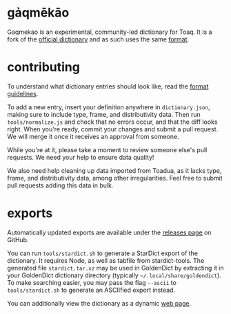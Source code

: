 # gảqmēkāo

Gaqmekao is an experimental, community-led dictionary for Toaq. It is a fork of the [official dictionary](https://github.com/toaq/dictionary) and as such uses the same [format](./format.md).

# contributing

To understand what dictionary entries should look like, read the [format guidelines](./format.md).

To add a new entry, insert your definition anywhere in `dictionary.json`, making sure to include type, frame, and distributivity data. Then run `tools/normalize.js` and check that no errors occur, and that the diff looks right. When you're ready, commit your changes and submit a pull request. We will merge it once it receives an approval from someone.

While you're at it, please take a moment to review someone else's pull requests. We need your help to ensure data quality!

We also need help cleaning up data imported from Toadua, as it lacks type, frame, and distributivity data, among other irregularities. Feel free to submit pull requests adding this data in bulk.

# exports

Automatically updated exports are available under the [releases page](https://github.com/robintown/gaqmekao/releases/tag/latest) on GitHub.

You can run `tools/stardict.sh` to generate a StarDict export of the dictionary. It requires Node, as well as tabfile from stardict-tools. The generated file `stardict.tar.xz` may be used in GoldenDict by extracting it in your GoldenDict dictionary directory (typically `~/.local/share/goldendict`). To make searching easier, you may pass the flag `--ascii` to `tools/stardict.sh` to generate an ASCIIfied export instead.

You can additionally view the dictionary as a dynamic [web page](https://robintown.github.io/gaqmekao).
